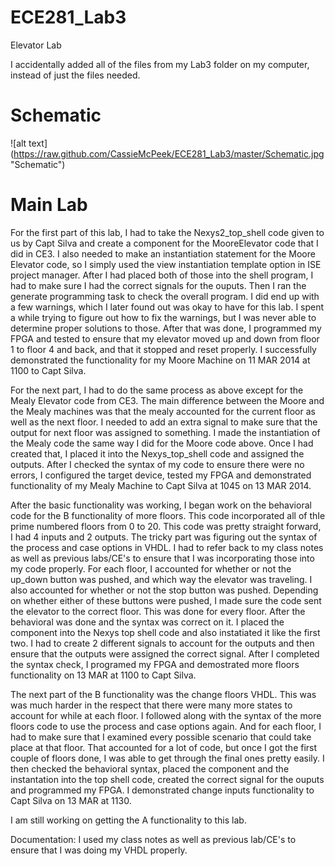 ECE281_Lab3
===========

Elevator Lab


I accidentally added all of the files from my Lab3 folder on my computer, instead of just the files needed.

# Schematic
![alt text] (https://raw.github.com/CassieMcPeek/ECE281_Lab3/master/Schematic.jpg "Schematic")


# Main Lab
For the first part of this lab, I had to take the Nexys2_top_shell code given to us by Capt Silva and create a component for the MooreElevator code that I did in CE3. I also needed to make an instantiation statement for the Moore Elevator code, so I simply used the view instantiation template option in ISE project manager. After I had placed both of those into the shell program, I had to make sure I had the correct signals for the ouputs. Then I ran the generate programming task to check the overall program. I did end up with a few warnings, which I later found out was okay to have for this lab. I spent a while trying to figure out how to fix the warnings, but I was never able to determine proper solutions to those. After that was done, I programmed my FPGA and tested to ensure that my elevator moved up and down from floor 1 to floor 4 and back, and that it stopped and reset properly. I successfully demonstrated the functionality for my Moore Machine on 11 MAR 2014 at 1100 to Capt Silva.

For the next part, I had to do the same process as above except for the Mealy Elevator code from CE3. The main difference between the Moore and the Mealy machines was that the mealy accounted for the current floor as well as the next floor. I needed to add an extra signal to make sure that the output for next floor was assigned to something. I made the instantiation of the Mealy code the same way I did for the Moore code above. Once I had created that, I placed it into the Nexys_top_shell code and assigned the outputs. After I checked the syntax of my code to ensure there were no errors, I configured the target device, tested my FPGA and demonstrated functionality of my Mealy Machine to Capt Silva at 1045 on 13 MAR 2014.

After the basic functionality was working, I began work on the behavioral code for the B functionality of more floors. This code incorporated all of thIe prime numbered floors from 0 to 20. This code was pretty straight forward, I had 4 inputs and 2 outputs. The tricky part was figuring out the syntax of the process and case options in VHDL. I had to refer back to my class notes as well as previous labs/CE's to ensure that I was incorporating those into my code properly. For each floor, I accounted for whether or not the up_down button was pushed, and which way the elevator was traveling. I also accounted for whether or not the stop button was pushed. Depending on whether either of these buttons were pushed, I made sure the code sent the elevator to the correct floor. This was done for every floor. After the behavioral was done and the syntax was correct on it. I placed the component into the Nexys top shell code and also instatiated it like the first two. I had to create 2 different signals to account for the outputs and then ensure that the outputs were assigned the correct signal. After I completed the syntax check, I programed my FPGA and demostrated more floors functionality on 13 MAR at 1100 to Capt Silva.

The next part of the B functionality was the change floors VHDL. This was was much harder in the respect that there were many more states to account for while at each floor. I followed along with the syntax of the more floors code to use the process and case options again. And for each floor, I had to make sure that I examined every possible scenario that could take place at that floor. That accounted for a lot of code, but once I got the first couple of floors done, I was able to get through the final ones pretty easily. I then checked the behavioral syntax, placed the component and the instantation into the top shell code, created the correct signal for the ouputs and programmed my FPGA. I demonstrated change inputs functionality to Capt Silva on 13 MAR at 1130.

I am still working on getting the A functionality to this lab. 


Documentation: I used my class notes as well as previous lab/CE's to ensure that I was doing my VHDL properly. 
